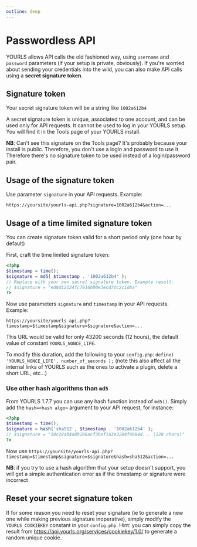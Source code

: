 ```yaml
---
outline: deep
---
```


# Passwordless API

YOURLS allows API calls the old fashioned way, using `username` and `password` parameters (if your setup is private, obviously). If you're worried about sending your credentials into the wild, you can also make API calls using a **secret signature token**.

## Signature token

Your secret signature token will be a string like `1002a612b4`

A secret signature token is unique, associated to one account, and can be used only for API requests. It cannot be used to log in your YOURLS setup. You will find it in the Tools page of your YOURLS install.

**NB**: Can't see this signature on the Tools page? It's probably because your install is public. Therefore, you don't use a login and password to use it. Therefore there's no signature token to be used instead of a login/password pair.

## Usage of the signature token

Use parameter `signature` in your API requests. Example:

`https://yoursite/yourls-api.php?signature=1002a612b4&action=...`

## Usage of a time limited signature token

You can create signature token valid for a short period only (one hour by default)

First, craft the time limited signature token:

```php
<?php
$timestamp = time();
$signature = md5( $timestamp . '1002a612b4' );
// Replace with your own secret signature token. Example result:
// $signature = "ed8d12124fc7916b00e3ecd7dc2c1d6a"
?>
```

Now use parameters `signature` and `timestamp` in your API requests. Example:

`https://yoursite/yourls-api.php?timestamp=$timestamp&signature=$signature&action=...`

This URL would be valid for only 43200 seconds (12 hours), the default value of constant `YOURLS_NONCE_LIFE`.

To modify this duration, add the following to your `config.php`:
`define( 'YOURLS_NONCE_LIFE', number_of_seconds );`
(note this also affect all the internal links of YOURLS such as the ones to activate a plugin, delete a short URL, etc...)

### Use other hash algorithms than `md5`

From YOURLS 1.7.7 you can use any hash function instead of `md5()`. Simply add the `hash=<hash algo>` argument to your API request, for instance:

```php
<?php
$timestamp = time();
$signature = hash('sha512', $timestamp . '1002a612b4' );
// $signature = "10c28ab4a8b1b6acf3bef1a3e3284f4984d... (128 chars)"
?>
```

Now use `https://yoursite/yourls-api.php?timestamp=$timestamp&signature=$signature&hash=sha512&action=...`

**NB**: if you try to use a hash algorithm that your setup doesn't support, you will get a simple authentication error as if the timestamp or signature were incorrect

## Reset your secret signature token

If for some reason you need to reset your signature (ie to generate a new one while making previous signature inoperative), simply modify the `YOURLS_COOKIEKEY` constant in your `config.php`. Hint: you can simply copy the result from <https://api.yourls.org/services/cookiekey/1.0/> to generate a random unique cookie.
